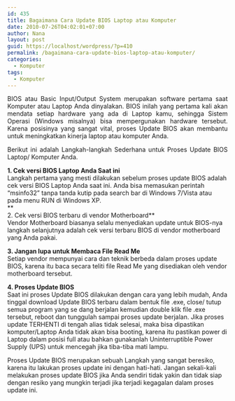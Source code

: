 ```yaml
---
id: 435
title: Bagaimana Cara Update BIOS Laptop atau Komputer
date: 2010-07-26T04:02:01+07:00
author: Nana
layout: post
guid: https://localhost/wordpress/?p=410
permalink: /bagaimana-cara-update-bios-laptop-atau-komputer/
categories:
  - Komputer
tags:
  - Komputer
---
```

<p style="text-align: justify;">
  BIOS atau Basic Input/Output System merupakan software pertama saat Komputer atau Laptop Anda dinyalakan. BIOS inilah yang pertama kali akan mendata setiap hardware yang ada di Laptop kamu, sehingga Sistem Operasi (Windows misalnya) bisa mempergunakan hardware tersebut. Karena posisinya yang sangat vital, proses Update BIOS akan membantu untuk meningkatkan kinerja laptop atau komputer Anda.
</p>

<p style="text-align: justify;">
  Berikut ini adalah Langkah-langkah Sederhana untuk Proses Update BIOS Laptop/ Komputer Anda.
</p>

**1. Cek versi BIOS Laptop Anda Saat ini**  
Langkah pertama yang mesti dilakukan sebelum proses update BIOS adalah cek versi BIOS Laptop Anda saat ini. Anda bisa memasukan perintah “msinfo32” tanpa tanda kutip pada search bar di Windows 7/Vista atau pada menu RUN di Windows XP.  
**  
2. Cek versi BIOS terbaru di vendor Motherboard**  
Vendor Motherboard biasanya selalu menyediakan update untuk BIOS-nya langkah selanjutnya adalah cek versi terbaru BIOS di vendor motherboard yang Anda pakai.

**3. Jangan lupa untuk Membaca File Read Me**  
Setiap vendor mempunyai cara dan teknik berbeda dalam proses update BIOS, karena itu baca secara teliti file Read Me yang disediakan oleh vendor motherboard tersebut.

**4. Proses Update BIOS**  
Saat ini proses Update BIOS dilakukan dengan cara yang lebih mudah, Anda tinggal download Update BIOS terbaru dalam bentuk file .exe, close/ tutup semua program yang se dang berjalan kemudian double klik file .exe tersebut, reboot dan tunggulah sampai proses update berjalan. Jika proses update TERHENTI di tengah alias tidak selesai, maka bisa dipastikan komputer/Laptop Anda tidak akan bisa booting, karena itu pastikan power di Laptop dalam posisi full atau bahkan gunakanlah Uninterruptible Power Supply (UPS) untuk mencegah jika tiba-tiba mati lampu.

Proses Update BIOS merupakan sebuah Langkah yang sangat beresiko, karena itu lakukan proses update ini dengan hati-hati. Jangan sekali-kali melakukan proses update BIOS jika Anda sendiri tidak yakin dan tidak siap dengan resiko yang mungkin terjadi jika terjadi kegagalan dalam proses update ini.